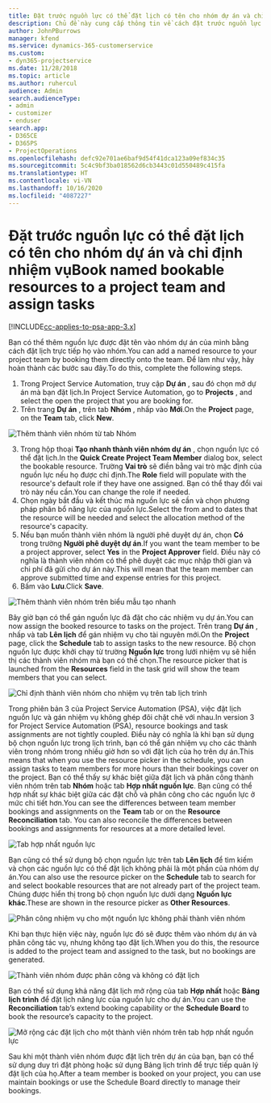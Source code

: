 ```yaml
---
title: Đặt trước nguồn lực có thể đặt lịch có tên cho nhóm dự án và chỉ định nhiệm vụ
description: Chủ đề này cung cấp thông tin về cách đặt trước nguồn lực được nêu tên cho nhóm dự án và chỉ định nhiệm vụ cho nguồn lực.
author: JohnPBurrows
manager: kfend
ms.service: dynamics-365-customerservice
ms.custom:
- dyn365-projectservice
ms.date: 11/28/2018
ms.topic: article
ms.author: ruhercul
audience: Admin
search.audienceType:
- admin
- customizer
- enduser
search.app:
- D365CE
- D365PS
- ProjectOperations
ms.openlocfilehash: defc92e701ae6baf9d54f41dca123a09ef834c35
ms.sourcegitcommit: 5c4c9bf3ba018562d6cb3443c01d550489c415fa
ms.translationtype: HT
ms.contentlocale: vi-VN
ms.lasthandoff: 10/16/2020
ms.locfileid: "4087227"
---
```

# <a name="book-named-bookable-resources-to-a-project-team-and-assign-tasks"></a><span data-ttu-id="07515-103">Đặt trước nguồn lực có thể đặt lịch có tên cho nhóm dự án và chỉ định nhiệm vụ</span><span class="sxs-lookup"><span data-stu-id="07515-103">Book named bookable resources to a project team and assign tasks</span></span> 

[!INCLUDE[cc-applies-to-psa-app-3.x](../includes/cc-applies-to-psa-app-3x.md)]

<span data-ttu-id="07515-104">Bạn có thể thêm nguồn lực được đặt tên vào nhóm dự án của mình bằng cách đặt lịch trực tiếp họ vào nhóm.</span><span class="sxs-lookup"><span data-stu-id="07515-104">You can  add a named resource to your project team by booking them directly onto the team.</span></span> <span data-ttu-id="07515-105">Để làm như vậy, hãy hoàn thành các bước sau đây.</span><span class="sxs-lookup"><span data-stu-id="07515-105">To do this, complete the following steps.</span></span>

1. <span data-ttu-id="07515-106">Trong Project Service Automation, truy cập **Dự án** , sau đó chọn mở dự án mà bạn đặt lịch.</span><span class="sxs-lookup"><span data-stu-id="07515-106">In  Project Service Automation, go to **Projects** , and select the open the project that you are booking for.</span></span>
2. <span data-ttu-id="07515-107">Trên trang **Dự án** , trên tab **Nhóm** , nhấp vào **Mới**.</span><span class="sxs-lookup"><span data-stu-id="07515-107">On the **Project** page, on the **Team** tab, click **New**.</span></span> 

![Thêm thành viên nhóm từ tab Nhóm](media/RM-how-to-1.png)

3. <span data-ttu-id="07515-109">Trong hộp thoại **Tạo nhanh thành viên nhóm dự án** , chọn nguồn lực có thể đặt lịch.</span><span class="sxs-lookup"><span data-stu-id="07515-109">In the **Quick Create Project Team Member** dialog box, select the bookable resource.</span></span> <span data-ttu-id="07515-110">Trường **Vai trò** sẽ điền bằng vai trò mặc định của nguồn lực nếu họ được chỉ định.</span><span class="sxs-lookup"><span data-stu-id="07515-110">The **Role** field will populate with the resource's default role if they have one assigned.</span></span> <span data-ttu-id="07515-111">Bạn có thể thay đổi vai trò này nếu cần.</span><span class="sxs-lookup"><span data-stu-id="07515-111">You can change the role if needed.</span></span> 
4. <span data-ttu-id="07515-112">Chọn ngày bắt đầu và kết thúc mà nguồn lực sẽ cần và chọn phương pháp phân bổ năng lực của nguồn lực.</span><span class="sxs-lookup"><span data-stu-id="07515-112">Select the from and to dates that the resource will be needed and select the allocation method of the resource's capacity.</span></span> 
5. <span data-ttu-id="07515-113">Nếu bạn muốn thành viên nhóm là người phê duyệt dự án, chọn **Có** trong trường **Người phê duyệt dự án**.</span><span class="sxs-lookup"><span data-stu-id="07515-113">If you want the team member to be a project approver, select **Yes** in the **Project Approver** field.</span></span> <span data-ttu-id="07515-114">Điều này có nghĩa là thành viên nhóm có thể phê duyệt các mục nhập thời gian và chi phí đã gửi cho dự án này.</span><span class="sxs-lookup"><span data-stu-id="07515-114">This will mean that the team member can approve submitted time and expense entries for this project.</span></span> 
6. <span data-ttu-id="07515-115">Bấm vào **Lưu**.</span><span class="sxs-lookup"><span data-stu-id="07515-115">Click **Save**.</span></span>

![Thêm thành viên nhóm trên biểu mẫu tạo nhanh](media/RM-how-to-2.png)


<span data-ttu-id="07515-117">Bây giờ bạn có thể gán nguồn lực đã đặt cho các nhiệm vụ dự án.</span><span class="sxs-lookup"><span data-stu-id="07515-117">You can now assign the booked resource to tasks on the project.</span></span> <span data-ttu-id="07515-118">Trên trang **Dự án** , nhấp và tab **Lên lịch** để gán nhiệm vụ cho tài nguyên mới.</span><span class="sxs-lookup"><span data-stu-id="07515-118">On the **Project** page, click the **Schedule** tab to assign tasks to the new resource.</span></span> <span data-ttu-id="07515-119">Bộ chọn nguồn lực được khởi chạy từ trường **Nguồn lực** trong lưới nhiệm vụ sẽ hiển thị các thành viên nhóm mà bạn có thể chọn.</span><span class="sxs-lookup"><span data-stu-id="07515-119">The resource picker that is launched from the **Resources** field in the task grid will show the team members that you can select.</span></span>

![Chỉ định thành viên nhóm cho nhiệm vụ trên tab lịch trình](media/RM-how-to-3.png)

<span data-ttu-id="07515-121">Trong phiên bản 3 của Project Service Automation (PSA), việc đặt lịch nguồn lực và gán nhiệm vụ không ghép đôi chặt chẽ với nhau.</span><span class="sxs-lookup"><span data-stu-id="07515-121">In version 3 for Project Service Automation (PSA), resource bookings and task assignments are not tightly coupled.</span></span> <span data-ttu-id="07515-122">Điều này có nghĩa là khi bạn sử dụng bộ chọn nguồn lực trong lịch trình, bạn có thể gán nhiệm vụ cho các thành viên trong nhóm trong nhiều giờ hơn so với đặt lịch của họ trên dự án.</span><span class="sxs-lookup"><span data-stu-id="07515-122">This means that when you use the resource picker in the schedule, you can assign tasks to team members for more hours than their bookings cover on the project.</span></span>
<span data-ttu-id="07515-123">Bạn có thể thấy sự khác biệt giữa đặt lịch và phân công thành viên nhóm trên tab **Nhóm** hoặc tab **Hợp nhất nguồn lực**. Bạn cũng có thể hợp nhất sự khác biệt giữa các đặt chỗ và phân công cho các nguồn lực ở mức chi tiết hơn.</span><span class="sxs-lookup"><span data-stu-id="07515-123">You can see the differences between team member bookings and assignments on the **Team** tab or on the **Resource Reconciliation** tab. You can also reconcile the differences between bookings and assignments for resources at a more detailed level.</span></span>

![Tab hợp nhất nguồn lực](media/RM-how-to-4.png)

<span data-ttu-id="07515-125">Bạn cũng có thể sử dụng bộ chọn nguồn lực trên tab **Lên lịch** để tìm kiếm và chọn các nguồn lực có thể đặt lịch không phải là một phần của nhóm dự án.</span><span class="sxs-lookup"><span data-stu-id="07515-125">You can also use the resource picker on the **Schedule** tab to search for and select bookable resources that are not already part of the project team.</span></span> <span data-ttu-id="07515-126">Chúng được hiển thị trong bộ chọn nguồn lực dưới dạng **Nguồn lực khác**.</span><span class="sxs-lookup"><span data-stu-id="07515-126">These are shown in the resource picker as **Other Resources**.</span></span>

![Phân công nhiệm vụ cho một nguồn lực không phải thành viên nhóm](media/RM-how-to-5.png)

<span data-ttu-id="07515-128">Khi bạn thực hiện việc này, nguồn lực đó sẽ được thêm vào nhóm dự án và phân công tác vụ, nhưng không tạo đặt lịch.</span><span class="sxs-lookup"><span data-stu-id="07515-128">When you do this, the resource is added to the project team and assigned to the task, but no bookings are generated.</span></span>

![Thành viên nhóm được phân công và không có đặt lịch](media/RM-how-to-6.png)

<span data-ttu-id="07515-130">Bạn có thể sử dụng khả năng đặt lịch mở rộng của tab **Hợp nhất** hoặc **Bảng lịch trình** để đặt lịch năng lực của nguồn lực cho dự án.</span><span class="sxs-lookup"><span data-stu-id="07515-130">You can use the **Reconciliation** tab’s extend booking capability or the **Schedule Board** to book the resource’s capacity to the project.</span></span>

![Mở rộng các đặt lịch cho một thành viên nhóm trên tab hợp nhất nguồn lực](media/RM-how-to-7.png)

<span data-ttu-id="07515-132">Sau khi một thành viên nhóm được đặt lịch trên dự án của bạn, bạn có thể sử dụng duy trì đặt phòng hoặc sử dụng Bảng lịch trình để trực tiếp quản lý đặt lịch của họ.</span><span class="sxs-lookup"><span data-stu-id="07515-132">After a team member is booked on your project, you can use maintain bookings or use the Schedule Board directly to manage their bookings.</span></span>
